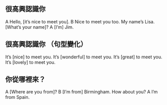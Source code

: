 ## 很高興認識你

A Hello, [it’s nice to meet you].
B Nice to meet you too. My name’s Lisa. [What’s your name]?
A [I’m] Jim.

## 很高興認識你 （句型變化）

It’s [nice] to meet you.
It’s [wonderful] to meet you.
It’s [great] to meet you.
It’s [lovely] to meet you.

## 你從哪裡來？

A [Where are you from]?
B [I’m from] Birmingham. How about you?
A I’m from Spain.
